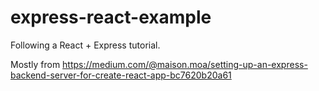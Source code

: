 # express-react-example
Following a React + Express tutorial.  

Mostly from https://medium.com/@maison.moa/setting-up-an-express-backend-server-for-create-react-app-bc7620b20a61
